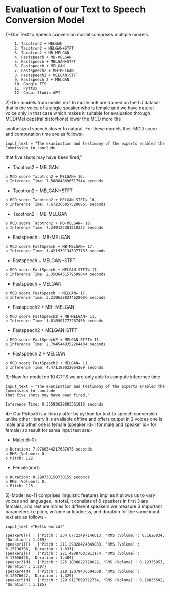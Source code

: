 # Evaluation of our Text to Speech Conversion Model

1)-Our Text to Speech conversion model comprises multiple models.

        1. Tacotron2 + MELGAN
        2. Tacotron2 + MELGAN+STFT
        3. Tacotron2 + MB-MELGAN
        4. Fastspeech + MB-MELGAN
        5. Fastspeech + MELGAN+STFT
        6. Fastspeech + MELGAN
        7. Fastspeech2 + MB-MELGAN
        8. Fastspeech2 + MELGAN+STFT
        9. Fastspeech 2 + MELGAN
        10. Google TTS
        11. Pyttsx
        12. Coqui Studio API

2)-Our models from model no.1 to mode.no9 are trained on the LJ dataset that is the voice of a single speaker who is female and we have
natural voice only in that case which makes it suitable for evaluation through MCD(Mel cepstral distortions) lower the MCD more the

synthesized speech closer to natural. For these models their MCD score and computation time are as follows:-
```
input_text = "The examination and testimony of the experts enabled the Commission to conclude
```
that five shots may have been fired,"


- Tacotron2 + MELGAN
```
o MCD score Tacotron2 + MELGAN= 16.
o Inference Time: 7.588048696517944 seconds
```
- Tacotron2 + MELGAN+STFT
```
o MCD score Tacotron2 + MELGAN-STFT= 16.
o Inference Time: 7.6723668575286865 seconds
```
- Tacotron2 + MB-MELGAN
```
o MCD score Tacotron2 + MB-MELGAN= 16.
o Inference Time: 7.249122381210327 seconds
```
- Fastspeech + MB-MELGAN
```
o MCD score FastSpeech + MB-MELGAN= 17.
o Inference Time: 1.4219391345977783 seconds
```
- Fastspeech + MELGAN+STFT
```
o MCD score FastSpeech + MELGAN-STFT= 17.
o Inference Time: 2.3506431579589844 seconds
```
- Fastspeech + MELGAN
```
o MCD score FastSpeech + MELGAN= 17.
o Inference Time: 3.2196388244628906 seconds
```
- Fastspeech2 + MB- MELGAN
```
o MCD score FastSpeech2 + MB-MELGAN= 11.
o Inference Time: 1.818901777267456 seconds
```
- Fastspeech2 + MELGAN-STFT
```
o MCD score FastSpeech2 + MELGAN-STFT= 11.
o Inference Time: 2.7945449352264404 seconds
```
- Fastspeech 2 + MELGAN
```
o MCD score FastSpeech2 + MELGAN= 11.
o Inference Time: 4.471189022064209 seconds
```
3)-Now for model no 10 GTTS we are only able to compute inference time
```
input_text = "The examination and testimony of the experts enabled the Commission to conclude
that five shots may have been fired,"
```
```
Inference Time: 0.35593628883361816 seconds
```
4)- Our Pyttsx3 is a library offer by python for text to speech conversion unlike other library it is available offline and offers output in 2
voices one is male and other one is female (speaker id=1 for male and speaker id= for female) so result for same input test are:-


- Male(id=0)

```
o Duration: 7.9760544217687075 seconds
o RMS (Volume): 0.
o Pitch: 122.
```

- Female(id=1)

```
o Duration: 8.298730158730159 seconds
o RMS (Volume): 0.
o Pitch: 125.
```
5)-Model no-11 comprises linguistic features implies it allows us to vary voices and languages. In total, it consists of 6 speakers in first 3 are
females, and rest are males for different speakers we measure 3 important parameters i.e pitch, volume or loudness, and duration for the
same input text are as follows:-
```
input_text ="Hello world!"
```
```
speaker0(F) : {'Pitch': 234.67723497146613, 'RMS (Volume)': 0.1620834, 'Duration': 1.489}
speaker1(F) : {'Pitch': 211.29828424349833, 'RMS (Volume)': 0.15190306, 'Duration': 1.633}
speaker2(F) : {'Pitch': 221.42887603911174, 'RMS (Volume)': 0.17056428, 'Duration': 1.489}
speaker3(M) : {'Pitch': 225.1808022728022, 'RMS (Volume)': 0.12335953, 'Duration': 1.297}
speaker4(M) : {'Pitch': 218.12079430504508, 'RMS (Volume)': 0.12076642, 'Duration': 1.329}
speaker5(M) : {'Pitch': 228.9117699312734, 'RMS (Volume)': 0.16833502, 'Duration': 1.185}
```

